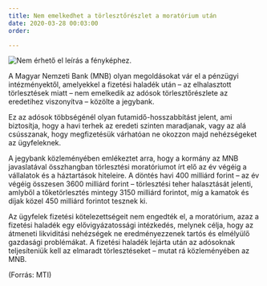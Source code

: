```yaml
---
title: Nem emelkedhet a törlesztőrészlet a moratórium után
date: 2020-03-28 00:03:00
order: 

---
```

![Nem érhető el leírás a fényképhez.](https://scontent-vie1-1.xx.fbcdn.net/v/t1.0-9/91025192_911174625982043_7382046083054043136_n.png?_nc_cat=105&_nc_sid=8024bb&_nc_ohc=JIDJjghWvB4AX96GlUn&_nc_ht=scontent-vie1-1.xx&oh=c205c7b3815d379e8930278f74423d4c&oe=5ECD6A85)

A Magyar Nemzeti Bank (MNB) olyan megoldásokat vár el a pénzügyi intézményektől, amelyekkel a fizetési haladék után – az elhalasztott törlesztések miatt – nem emelkedik az adósok törlesztőrészlete az eredetihez viszonyítva – közölte a jegybank.  
  
Ez az adósok többségénél olyan futamidő-hosszabbítást jelent, ami biztosítja, hogy a havi terhek az eredeti szinten maradjanak, vagy az alá csússzanak, hogy megfizetésük várhatóan ne okozzon majd nehézségeket az ügyfeleknek.  
  
A jegybank közleményében emlékeztet arra, hogy a kormány az MNB javaslatával összhangban törlesztési moratóriumot írt elő az év végéig a vállalatok és a háztartások hiteleire. A döntés havi 400 milliárd forint – az év végéig összesen 3600 milliárd forint – törlesztési teher halasztását jelenti, amlyből a tőketörlesztés mintegy 3150 milliárd forintot, míg a kamatok és díjak közel 450 milliárd forintot tesznek ki.  
  
Az ügyfelek fizetési kötelezettségeit nem engedték el, a moratórium, azaz a fizetési haladék egy elővigyázatossági intézkedés, melynek célja, hogy az átmeneti likviditási nehézségek ne eredményezzenek tartós és elmélyülő gazdasági problémákat. A fizetési haladék lejárta után az adósoknak teljesíteniük kell az elmaradt törlesztéseket – mutat rá közleményében az MNB.  
  
(Forrás: MTI)